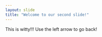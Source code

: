 ```yaml
---
layout: slide
title: "Welcome to our second slide!"
---
```

This is witty!!!
Use the left arrow to go back!
